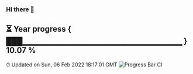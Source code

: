 ### Hi there 👋
⏳ Year progress { ███▁▁▁▁▁▁▁▁▁▁▁▁▁▁▁▁▁▁▁▁▁▁▁▁▁▁▁ } 10.07 %
---
⏰ Updated on Sun, 06 Feb 2022 18:17:01 GMT
![Progress Bar CI](https://github.com/liununu/liununu/workflows/Progress%20Bar%20CI/badge.svg)
